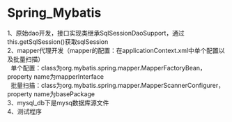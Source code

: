 # Spring_Mybatis
1、原始dao开发，接口实现类继承SqlSessionDaoSupport，通过this.getSqlSession()获取sqlSession<br/>
2、mapper代理开发（mapper的配置：在applicationContext.xml中单个配置以及批量扫描）<br/>
   单个配置：class为org.mybatis.spring.mapper.MapperFactoryBean，property name为mapperInterface<br/>
   批量扫描：class为org.mybatis.spring.mapper.MapperScannerConfigurer，property name为basePackage<br/>
3、mysql_db下是mysq数据库源文件<br/>
4、测试程序<br/>
